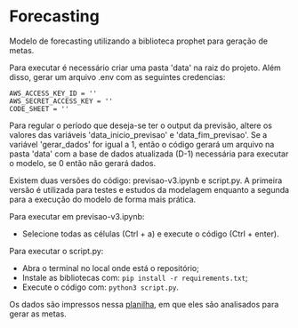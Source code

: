 # Forecasting
Modelo de forecasting utilizando a biblioteca prophet para geração de metas.

Para executar é necessário criar uma pasta 'data' na raiz do projeto. Além disso, gerar um arquivo .env com as seguintes credencias:
``` 
AWS_ACCESS_KEY_ID = ''
AWS_SECRET_ACCESS_KEY = ''
CODE_SHEET = ''
```

Para regular o período que deseja-se ter o output da previsão, altere os valores das variáveis 'data_inicio_previsao' e 'data_fim_previsao'. Se a variável 'gerar_dados' for igual a 1, então o código gerará um arquivo na pasta 'data' com a base de dados atualizada (D-1) necessária para executar o modelo, se 0 então não gerará dados. 

Existem duas versões do código: previsao-v3.ipynb e script.py. A primeira versão é utilizada para testes e estudos da modelagem enquanto a segunda para a execução do modelo de forma mais prática.

Para executar em previsao-v3.ipynb:
- Selecione todas as células (Ctrl + a) e execute o código (Ctrl + enter). 

Para executar o script.py:
- Abra o terminal no local onde está o repositório;
- Instale as bibliotecas com: ```pip install -r requirements.txt```;
- Execute o código com: ```python3 script.py```.

Os dados são impressos nessa [planilha](https://docs.google.com/spreadsheets/d/1ljGKmk6-vJcmJPYO0LkBEsbwaqSjHAMv-Oc9OTHRSyo/edit#gid=655679508), em que eles são analisados para gerar as metas.